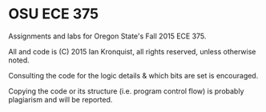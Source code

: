 OSU ECE 375
===========

Assignments and labs for Oregon State's Fall 2015 ECE 375.

All and code is (C) 2015 Ian Kronquist, all rights reserved, unless otherwise noted.

Consulting the code for the logic details & which bits are set is encouraged.

Copying the code or its structure (i.e. program control flow) is probably plagiarism and will be reported.
